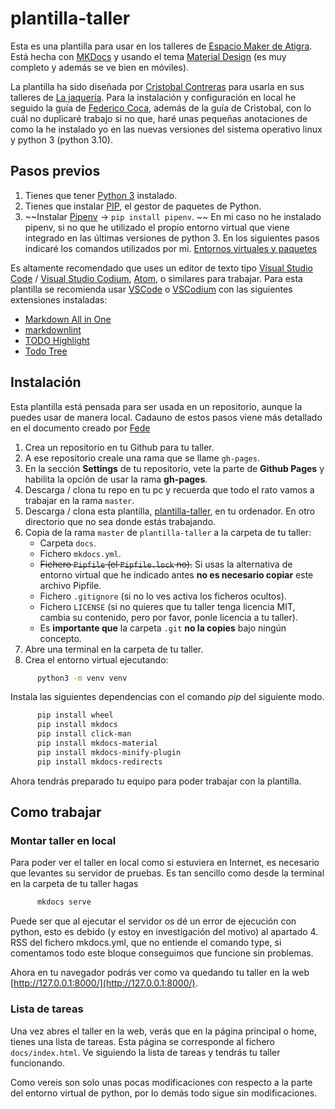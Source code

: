 # plantilla-taller

Esta es una plantilla para usar en los talleres de [Espacio Maker de Atigra](https://atigra.es). Está hecha con [MKDocs](https://www.mkdocs.org/) y usando el tema [Material Design](https://squidfunk.github.io/mkdocs-material/) (es muy completo y además se ve bien en móviles).

La plantilla ha sido diseñada por [Cristobal Contreras](https://github.com/crisconru) para usarla en sus talleres de [La jaquería](https://lajaqueria.org/).
Para la instalación y configuración en local he seguido la guía de [Federico Coca](https://fgcoca.github.io/Como-documento/), además de la guía de Cristobal, con lo cuál no duplicaré trabajo si no que, haré unas pequeñas anotaciones de como la he instalado yo en las nuevas versiones del sistema operativo linux y python 3 (python 3.10).

## Pasos previos

1. Tienes que tener [Python 3](https://www.python.org/downloads/) instalado.
2. Tienes que instalar [PIP](https://pip.pypa.io/en/stable/installing/), el gestor de paquetes de Python.
3. ~~Instalar [Pipenv](https://pipenv-es.readthedocs.io/es/latest/) -> `pip install pipenv`. ~~
   En mi caso no he instalado pipenv, si no que he utilizado el propio entorno virtual que viene integrado en las últimas versiones de python 3. En los siguientes pasos indicaré los comandos utilizados por mi. [Entornos virtuales y paquetes](https://docs.python.org/es/3/tutorial/venv.html)

Es altamente recomendado que uses un editor de texto tipo [Visual Studio Code](https://code.visualstudio.com/) / [Visual Studio Codium](https://vscodium.com/), [Atom](https://atom.io/), o similares para trabajar. Para esta plantilla se recomienda usar [VSCode](https://github.com/Microsoft/vscode/) o [VSCodium](https://github.com/VSCodium/vscodium) con las siguientes extensiones instaladas:

* [Markdown All in One](https://marketplace.visualstudio.com/items?itemName=yzhang.markdown-all-in-one)
* [markdownlint](https://marketplace.visualstudio.com/items?itemName=DavidAnson.vscode-markdownlint)
* [TODO Highlight](https://marketplace.visualstudio.com/items?itemName=wayou.vscode-todo-highlight)
* [Todo Tree](https://marketplace.visualstudio.com/items?itemName=Gruntfuggly.todo-tree)

## Instalación

Esta plantilla está pensada para ser usada en un repositorio, aunque la puedes usar de manera local.
Cadauno de estos pasos viene más detallado en el documento creado por [Fede](https://fgcoca.github.io/Como-documento/)

1. Crea un repositorio en tu Github para tu taller.
2. A ese repositorio creale una rama que se llame `gh-pages`.
3. En la sección **Settings** de tu repositorio, vete la parte de **Github Pages** y habilita la opción de usar la rama **gh-pages**.
4. Descarga / clona tu repo en tu pc y recuerda que todo el rato vamos a trabajar en la rama `master`.
5. Descarga / clona esta plantilla, [plantilla-taller](https://github.com/LaJaqueria/plantilla-taller), en tu ordenador. En otro directorio que no sea donde estás trabajando. 
6. Copia de la rama `master` de `plantilla-taller` a la carpeta de tu taller:
      * Carpeta `docs`.
      * Fichero `mkdocs.yml`.
      * ~~Fichero `Pipfile` (el `Pipfile.lock` no).~~
      Si usas la alternativa de entorno virtual que he indicado antes **no es necesario copiar** este archivo Pipfile. 
      * Fichero `.gitignore` (si no lo ves activa los ficheros ocultos).
      * Fichero `LICENSE` (si no quieres que tu taller tenga licencia MIT, cambia su contenido, pero por favor, ponle licencia a tu taller).
      * Es **importante que** la carpeta `.git` **no la copies** bajo ningún concepto.
7. Abre una terminal en la carpeta de tu taller.
8. Crea el entorno virtual ejecutando:

```bash
      python3 -m venv venv
```

Instala las siguientes dependencias con el comando *pip* del siguiente modo.

```bash
      pip install wheel
      pip install mkdocs
      pip install click-man
      pip install mkdocs-material
      pip install mkdocs-minify-plugin
      pip install mkdocs-redirects

```

Ahora tendrás preparado tu equipo para poder trabajar con la plantilla.

## Como trabajar

### Montar taller en local

Para poder ver el taller en local como si estuviera en Internet, es necesario que levantes su servidor de pruebas. Es tan sencillo como desde la terminal en la carpeta de tu taller hagas

```bash
      mkdocs serve
```

Puede ser que al ejecutar el servidor os dé un error de ejecución con python, esto es debido (y estoy en investigación del motivo) al apartado 4. RSS del fichero mkdocs.yml, que no entiende el comando type, si comentamos todo este bloque conseguimos que funcione sin problemas.

Ahora en tu navegador podrás ver como va quedando tu taller en la web [http://127.0.0.1:8000/](http://127.0.0.1:8000/).

### Lista de tareas

Una vez abres el taller en la web, verás que en la página principal o home, tienes una lista de tareas. Esta página se corresponde al fichero `docs/index.html`. Ve siguiendo la lista de tareas y tendrás tu taller funcionando.

Como vereis son solo unas pocas modificaciones con respecto a la parte del entorno virtual de python, por lo demás todo sigue sin modificaciones.